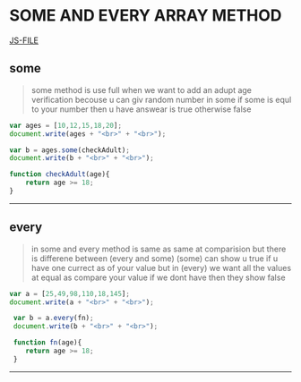 # SOME AND EVERY ARRAY METHOD
[JS-FILE](/js/45-array-some&every.js)

## some
> some method is use full when we want to add an adupt age verification becouse u can giv random number in some if some is equl to your number then u have answear is true otherwise false

```javascript
var ages = [10,12,15,18,20];
document.write(ages + "<br>" + "<br>");

var b = ages.some(checkAdult);
document.write(b + "<br>" + "<br>");

function checkAdult(age){
    return age >= 18;
}
```
---

## every
> in some and every method is same as same at comparision but there is differene between (every and some) (some) can show u true if u have one currect as of your value but in (every) we want all the values at equal as compare your value if we dont have then they show false

```javascript
var a = [25,49,98,110,18,145];
document.write(a + "<br>" + "<br>");

 var b = a.every(fn);
 document.write(b + "<br>" + "<br>");

 function fn(age){
    return age >= 18;
 }
```
---
